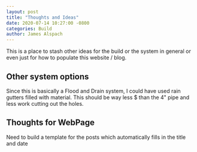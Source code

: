```yaml
---
layout: post
title: "Thoughts and Ideas"
date: 2020-07-14 10:27:00 -0800
categories: Build
author: James Alspach
---
```

This is a place to stash other ideas for the build or the system in general or even just for how to populate this website / blog.

## Other system options

Since this is basically a Flood and Drain system, I could have used rain gutters filled with material. This should be way less $ than the 4" pipe and less work cutting out the holes.

## Thoughts for WebPage

Need to build a template for the posts which automatically fills in the title and date
